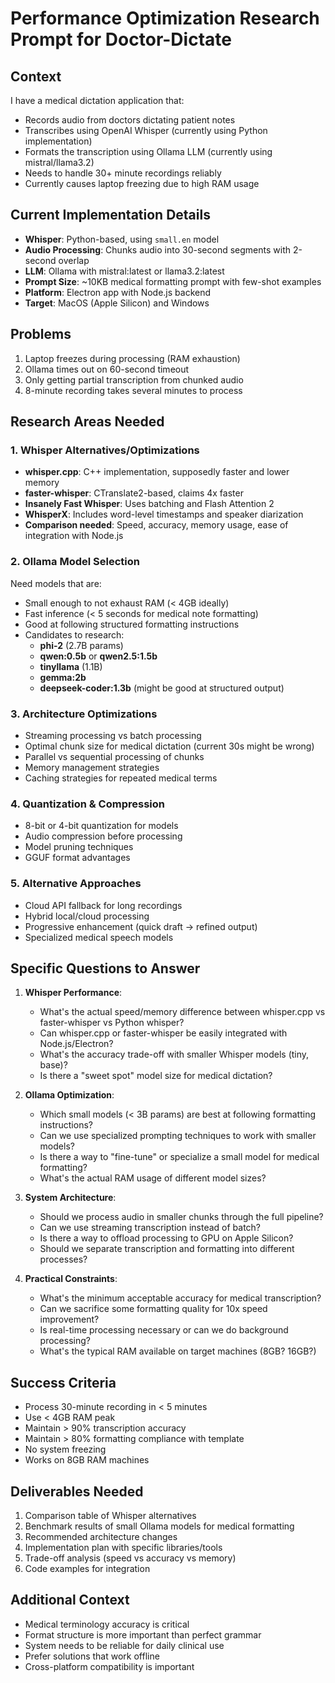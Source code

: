 # Performance Optimization Research Prompt for Doctor-Dictate

## Context
I have a medical dictation application that:
- Records audio from doctors dictating patient notes
- Transcribes using OpenAI Whisper (currently using Python implementation)
- Formats the transcription using Ollama LLM (currently using mistral/llama3.2)
- Needs to handle 30+ minute recordings reliably
- Currently causes laptop freezing due to high RAM usage

## Current Implementation Details
- **Whisper**: Python-based, using `small.en` model
- **Audio Processing**: Chunks audio into 30-second segments with 2-second overlap
- **LLM**: Ollama with mistral:latest or llama3.2:latest
- **Prompt Size**: ~10KB medical formatting prompt with few-shot examples
- **Platform**: Electron app with Node.js backend
- **Target**: MacOS (Apple Silicon) and Windows

## Problems
1. Laptop freezes during processing (RAM exhaustion)
2. Ollama times out on 60-second timeout
3. Only getting partial transcription from chunked audio
4. 8-minute recording takes several minutes to process

## Research Areas Needed

### 1. Whisper Alternatives/Optimizations
- **whisper.cpp**: C++ implementation, supposedly faster and lower memory
- **faster-whisper**: CTranslate2-based, claims 4x faster
- **Insanely Fast Whisper**: Uses batching and Flash Attention 2
- **WhisperX**: Includes word-level timestamps and speaker diarization
- **Comparison needed**: Speed, accuracy, memory usage, ease of integration with Node.js

### 2. Ollama Model Selection
Need models that are:
- Small enough to not exhaust RAM (< 4GB ideally)
- Fast inference (< 5 seconds for medical note formatting)
- Good at following structured formatting instructions
- Candidates to research:
  - **phi-2** (2.7B params)
  - **qwen:0.5b** or **qwen2.5:1.5b**
  - **tinyllama** (1.1B)
  - **gemma:2b**
  - **deepseek-coder:1.3b** (might be good at structured output)

### 3. Architecture Optimizations
- Streaming processing vs batch processing
- Optimal chunk size for medical dictation (current 30s might be wrong)
- Parallel vs sequential processing of chunks
- Memory management strategies
- Caching strategies for repeated medical terms

### 4. Quantization & Compression
- 8-bit or 4-bit quantization for models
- Audio compression before processing
- Model pruning techniques
- GGUF format advantages

### 5. Alternative Approaches
- Cloud API fallback for long recordings
- Hybrid local/cloud processing
- Progressive enhancement (quick draft → refined output)
- Specialized medical speech models

## Specific Questions to Answer

1. **Whisper Performance**:
   - What's the actual speed/memory difference between whisper.cpp vs faster-whisper vs Python whisper?
   - Can whisper.cpp or faster-whisper be easily integrated with Node.js/Electron?
   - What's the accuracy trade-off with smaller Whisper models (tiny, base)?
   - Is there a "sweet spot" model size for medical dictation?

2. **Ollama Optimization**:
   - Which small models (< 3B params) are best at following formatting instructions?
   - Can we use specialized prompting techniques to work with smaller models?
   - Is there a way to "fine-tune" or specialize a small model for medical formatting?
   - What's the actual RAM usage of different model sizes?

3. **System Architecture**:
   - Should we process audio in smaller chunks through the full pipeline?
   - Can we use streaming transcription instead of batch?
   - Is there a way to offload processing to GPU on Apple Silicon?
   - Should we separate transcription and formatting into different processes?

4. **Practical Constraints**:
   - What's the minimum acceptable accuracy for medical transcription?
   - Can we sacrifice some formatting quality for 10x speed improvement?
   - Is real-time processing necessary or can we do background processing?
   - What's the typical RAM available on target machines (8GB? 16GB?)

## Success Criteria
- Process 30-minute recording in < 5 minutes
- Use < 4GB RAM peak
- Maintain > 90% transcription accuracy
- Maintain > 80% formatting compliance with template
- No system freezing
- Works on 8GB RAM machines

## Deliverables Needed
1. Comparison table of Whisper alternatives
2. Benchmark results of small Ollama models for medical formatting
3. Recommended architecture changes
4. Implementation plan with specific libraries/tools
5. Trade-off analysis (speed vs accuracy vs memory)
6. Code examples for integration

## Additional Context
- Medical terminology accuracy is critical
- Format structure is more important than perfect grammar
- System needs to be reliable for daily clinical use
- Prefer solutions that work offline
- Cross-platform compatibility is important